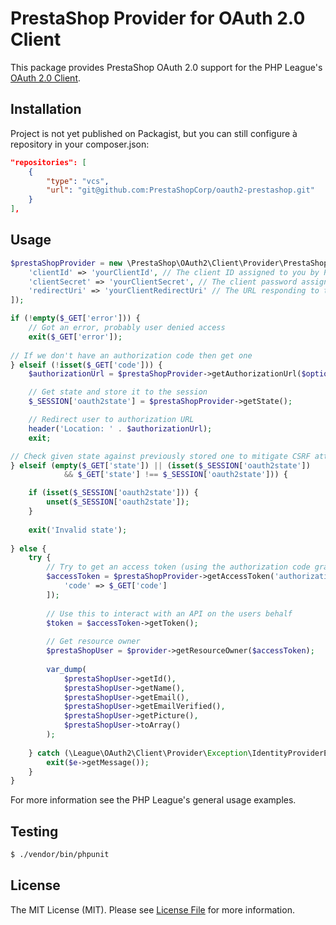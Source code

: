 # PrestaShop Provider for OAuth 2.0 Client

This package provides PrestaShop OAuth 2.0 support for the PHP League's [OAuth 2.0 Client](https://github.com/thephpleague/oauth2-client).

## Installation

[//]: # (```)

[//]: # (composer require prestashopcorp/oauth2-prestashop)

[//]: # (```)

Project is not yet published on Packagist, but you can still configure à repository in your composer.json:

```json
"repositories": [
    {
        "type": "vcs",
        "url": "git@github.com:PrestaShopCorp/oauth2-prestashop.git"
    }
],
```

## Usage

```php
$prestaShopProvider = new \PrestaShop\OAuth2\Client\Provider\PrestaShop([
    'clientId' => 'yourClientId', // The client ID assigned to you by PrestaShop
    'clientSecret' => 'yourClientSecret', // The client password assigned to you by PrestaShop
    'redirectUri' => 'yourClientRedirectUri' // The URL responding to the code flow implemented here
]);

if (!empty($_GET['error'])) {
    // Got an error, probably user denied access
    exit($_GET['error']);
    
// If we don't have an authorization code then get one
} elseif (!isset($_GET['code'])) {
    $authorizationUrl = $prestaShopProvider->getAuthorizationUrl($options);

    // Get state and store it to the session
    $_SESSION['oauth2state'] = $prestaShopProvider->getState();

    // Redirect user to authorization URL
    header('Location: ' . $authorizationUrl);
    exit;

// Check given state against previously stored one to mitigate CSRF attack
} elseif (empty($_GET['state']) || (isset($_SESSION['oauth2state']) 
            && $_GET['state'] !== $_SESSION['oauth2state'])) {

    if (isset($_SESSION['oauth2state'])) {
        unset($_SESSION['oauth2state']);
    }
    
    exit('Invalid state');
    
} else {
    try {
        // Try to get an access token (using the authorization code grant)
        $accessToken = $prestaShopProvider->getAccessToken('authorization_code', [
            'code' => $_GET['code']
        ]);
    
        // Use this to interact with an API on the users behalf
        $token = $accessToken->getToken();
        
        // Get resource owner
        $prestaShopUser = $provider->getResourceOwner($accessToken);
        
        var_dump(
            $prestaShopUser->getId(),
            $prestaShopUser->getName(),
            $prestaShopUser->getEmail(),
            $prestaShopUser->getEmailVerified(),
            $prestaShopUser->getPicture(),
            $prestaShopUser->toArray()
        );
    
    } catch (\League\OAuth2\Client\Provider\Exception\IdentityProviderException $e) {
        exit($e->getMessage());
    }
}
```

For more information see the PHP League's general usage examples.

## Testing

``` bash
$ ./vendor/bin/phpunit
```

## License

The MIT License (MIT). Please see [License File](https://github.com/prestashopcorp/oauth2-prestashop/blob/master/LICENSE) for more information.